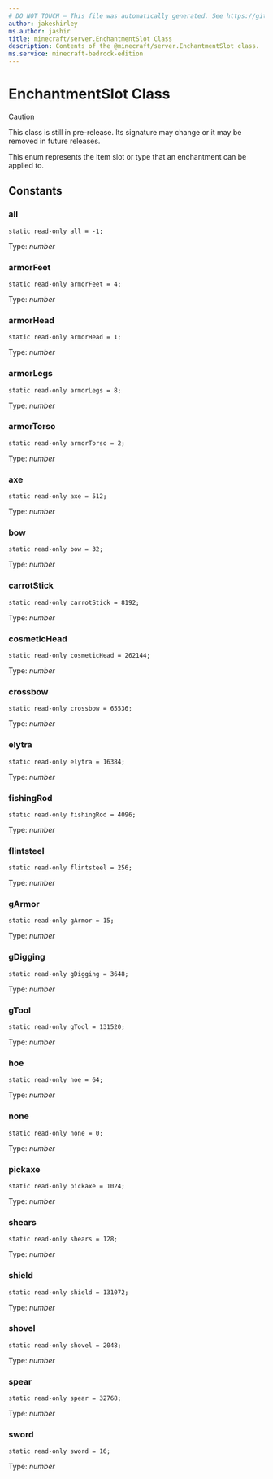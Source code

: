 ```yaml
---
# DO NOT TOUCH — This file was automatically generated. See https://github.com/mojang/minecraftapidocsgenerator to modify descriptions, examples, etc.
author: jakeshirley
ms.author: jashir
title: minecraft/server.EnchantmentSlot Class
description: Contents of the @minecraft/server.EnchantmentSlot class.
ms.service: minecraft-bedrock-edition
---
```

# EnchantmentSlot Class

> [!CAUTION]
> This class is still in pre-release.  Its signature may change or it may be removed in future releases.

This enum represents the item slot or type that an enchantment can be applied to.

## Constants

### **all**
`static read-only all = -1;`

Type: *number*

### **armorFeet**
`static read-only armorFeet = 4;`

Type: *number*

### **armorHead**
`static read-only armorHead = 1;`

Type: *number*

### **armorLegs**
`static read-only armorLegs = 8;`

Type: *number*

### **armorTorso**
`static read-only armorTorso = 2;`

Type: *number*

### **axe**
`static read-only axe = 512;`

Type: *number*

### **bow**
`static read-only bow = 32;`

Type: *number*

### **carrotStick**
`static read-only carrotStick = 8192;`

Type: *number*

### **cosmeticHead**
`static read-only cosmeticHead = 262144;`

Type: *number*

### **crossbow**
`static read-only crossbow = 65536;`

Type: *number*

### **elytra**
`static read-only elytra = 16384;`

Type: *number*

### **fishingRod**
`static read-only fishingRod = 4096;`

Type: *number*

### **flintsteel**
`static read-only flintsteel = 256;`

Type: *number*

### **gArmor**
`static read-only gArmor = 15;`

Type: *number*

### **gDigging**
`static read-only gDigging = 3648;`

Type: *number*

### **gTool**
`static read-only gTool = 131520;`

Type: *number*

### **hoe**
`static read-only hoe = 64;`

Type: *number*

### **none**
`static read-only none = 0;`

Type: *number*

### **pickaxe**
`static read-only pickaxe = 1024;`

Type: *number*

### **shears**
`static read-only shears = 128;`

Type: *number*

### **shield**
`static read-only shield = 131072;`

Type: *number*

### **shovel**
`static read-only shovel = 2048;`

Type: *number*

### **spear**
`static read-only spear = 32768;`

Type: *number*

### **sword**
`static read-only sword = 16;`

Type: *number*
